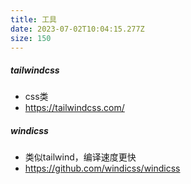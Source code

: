 ```yaml
---
title: 工具
date: 2023-07-02T10:04:15.277Z
size: 150
---
```

##### tailwindcss

- css类
- https://tailwindcss.com/

##### windicss

- 类似tailwind，编译速度更快
- https://github.com/windicss/windicss

